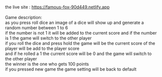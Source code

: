 the live site : https://famous-fox-90d449.netlify.app <br />
<br />
Game description:<br />
as you press roll dice an image of a dice will show up and generate a random number between 1 to 6 <br />
if the number is not 1 it will be added to the current score and if the number is 1 the game will switch to the other player <br />
if you roll the dice and press hold the game will be the current score of the player will be add to the player score <br />
and if he rolled a 1 the current score will be 0 and the game will switch to the other player <br />
the winner is the one who gets 100 points <br />
if you pressed new game the game setting will be back to default <br />
